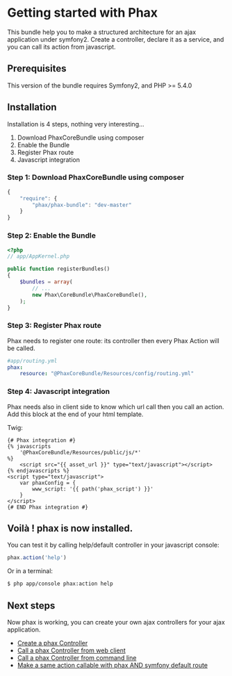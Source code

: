 Getting started with Phax
=========================

This bundle help you to make a structured architecture for an ajax application under symfony2.
Create a controller, declare it as a service, and you can call its action from javascript.

## Prerequisites

This version of the bundle requires Symfony2, and PHP >= 5.4.0

## Installation

Installation is 4 steps, nothing very interesting...

1. Download PhaxCoreBundle using composer
2. Enable the Bundle
3. Register Phax route
4. Javascript integration

### Step 1: Download PhaxCoreBundle using composer

```js
{
    "require": {
        "phax/phax-bundle": "dev-master"
    }
}
```


### Step 2: Enable the Bundle

``` php
<?php
// app/AppKernel.php

public function registerBundles()
{
    $bundles = array(
        // ...
        new Phax\CoreBundle\PhaxCoreBundle(),
    );
}
```


### Step 3: Register Phax route

Phax needs to register one route: its controller then every Phax Action will be called.

``` yml
#app/routing.yml
phax:
    resource: "@PhaxCoreBundle/Resources/config/routing.yml"
```


### Step 4: Javascript integration

Phax needs also in client side to know which url call then you call an action.
Add this block at the end of your html template.

Twig:

``` twig
{# Phax integration #}
{% javascripts
    '@PhaxCoreBundle/Resources/public/js/*'
%}
    <script src="{{ asset_url }}" type="text/javascript"></script>
{% endjavascripts %}
<script type="text/javascript">
    var phaxConfig = {
        www_script: '{{ path('phax_script') }}'
    }
</script>
{# END Phax integration #}
```




## Voilà ! phax is now installed.

You can test it by calling help/default controller in your javascript console:

``` javascript
phax.action('help')
```

Or in a terminal:

``` bash
$ php app/console phax:action help
```


## Next steps

Now phax is working, you can create your own ajax controllers for your ajax application.

- [Create a phax Controller](1_createPhaxController.md)
- [Call a phax Controller from web client](2_callControllerWeb.md)
- [Call a phax Controller from command line](3_callControllerCli.md)
- [Make a same action callable with phax AND symfony default route](4_multiController.md)


